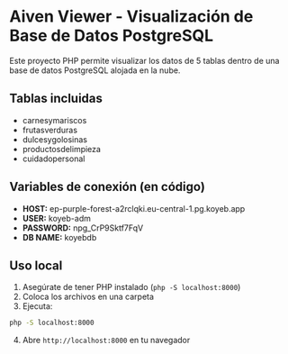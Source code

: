 # Aiven Viewer - Visualización de Base de Datos PostgreSQL

Este proyecto PHP permite visualizar los datos de 5 tablas dentro de una base de datos PostgreSQL alojada en la nube.

## Tablas incluidas

- carnesymariscos
- frutasverduras
- dulcesygolosinas
- productosdelimpieza
- cuidadopersonal

## Variables de conexión (en código)

- **HOST:** ep-purple-forest-a2rclqki.eu-central-1.pg.koyeb.app  
- **USER:** koyeb-adm  
- **PASSWORD:** npg_CrP9Sktf7FqV  
- **DB NAME:** koyebdb

## Uso local

1. Asegúrate de tener PHP instalado (`php -S localhost:8000`)
2. Coloca los archivos en una carpeta
3. Ejecuta:

```bash
php -S localhost:8000
```

4. Abre `http://localhost:8000` en tu navegador
